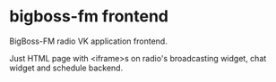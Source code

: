 bigboss-fm frontend
==========

BigBoss-FM radio VK application frontend.

Just HTML page with <iframe\>s on radio's broadcasting widget, chat widget and schedule backend.

